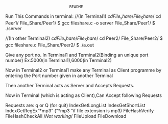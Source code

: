                                README
Run This Commands in terminal:
//(In Terminal1)
$cd File_share/
File_Share/$ cd Peer1/
File_Share/Peer1/ $ gcc fileshare.c -o server
File_Share/Peer1/ $ ./server

//(In other Terminal2)
$cd File_share/
File_Share/$ cd Peer2/
File_Share/Peer2/ $ gcc fileshare.c
File_Share/Peer2/ $ ./a.out


Give any port no. In Terminal1 and Terminal2(Binding an unique port
number)
Ex:5000(in Terminal1),6000(in Terminal2)

Now in Terminal2 or Terminal1 make any Terminal as Client programme
by entering the Port number given in another Terminal

Then another Terminal acts as Server and Accepts Requests.

Now in Terminal (which is acting as Client),Can Accept following
Requests

Requests are:
q or Q (for quit)
IndexGet<space>LongList
IndexGet<space>ShortList
IndexGet<space>RegEx<space>“*mp3” (“*mp3 ”if file extension is
mp3)
FileHash<space>Verify<space> <filename>
FileHash<space>CheckAll
/*Not working*/
FileUpload<space><filename>
FileDownload<space><filename>

